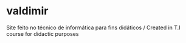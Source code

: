 # valdimir
Site feito no técnico de informática para fins didáticos / 
Created in T.I course for didactic purposes
